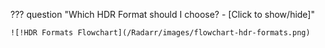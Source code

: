 <!-- markdownlint-disable MD041-->
??? question "Which HDR Format should I choose? - [Click to show/hide]"

    ![!HDR Formats Flowchart](/Radarr/images/flowchart-hdr-formats.png)
<!-- markdownlint-enable MD041-->
